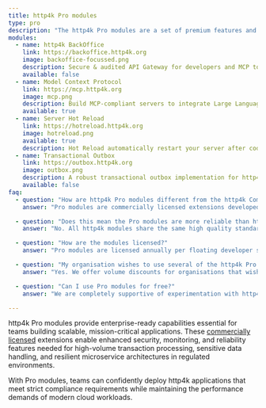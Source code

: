 ```yaml
---
title: http4k Pro modules
type: pro
description: "The http4k Pro modules are a set of premium features and tools designed to help engineers solve recurring problems. These modules are designed to save you time and effort when building your http4k applications and provide production-ready implementations that help teams deploy http4k applications in regulated and high-volume environments."
modules:
  - name: http4k BackOffice
    link: https://backoffice.http4k.org
    image: backoffice-focussed.png
    description: Secure & audited API Gateway for developers and MCP tools to connect to your OpenAPI-powered services
    available: false
  - name: Model Context Protocol
    link: https://mcp.http4k.org
    image: mcp.png
    description: Build MCP-compliant servers to integrate Large Language Models with your  data and tools using familiar http4k patterns
    available: true
  - name: Server Hot Reload
    link: https://hotreload.http4k.org
    image: hotreload.png
    available: true
    description: Hot Reload automatically restart your server after code changes, saving you time during development
  - name: Transactional Outbox
    link: https://outbox.http4k.org
    image: outbox.png
    description: A robust transactional outbox implementation for http4k that ensures reliable message delivery with database consistency.
    available: false
faq:
  - question: "How are http4k Pro modules different from the http4k Community modules?"
    answer: "Pro modules are commercially licensed extensions developed specifically to solve common enterprise use cases. They are distributed under **org.http4k.pro** Maven coordinate group. You can find details of the http4k Commercial License [here](/commercial-license/)."

  - question: "Does this mean the Pro modules are more reliable than http4k Community?"
    answer: "No. All http4k modules share the same high quality standards and testing rigor. Pro modules provide additional enterprise-focused features rather than enhanced reliability."

  - question: "How are the modules licensed?"
    answer: "Pro modules are licensed annually per floating developer seat for both development and production use, meaning multiple developers can use the modules but only one developer per seat at a time. Licenses include access to Maven artifacts via Maven Central and technical support via GitHub issues."

  - question: "My organisation wishes to use several of the http4k Pro modules. Can we buy a bundle of licenses?"
    answer: "Yes. We offer volume discounts for organisations that wish to purchase multiple Pro modules. Please contact us using the button below."

  - question: "Can I use Pro modules for free?"
    answer: "We are completely supportive of experimentation with http4k technologies, so Pro modules are free for non-commercial, research and non-profit use cases."

---
```


http4k Pro modules provide enterprise-ready capabilities essential for teams building scalable, mission-critical
applications. These [commercially licensed](/commercial-license/) extensions enable enhanced security,
monitoring, and reliability features needed for high-volume transaction processing, sensitive data handling, and
resilient microservice architectures in
regulated environments.

With Pro modules, teams can confidently deploy http4k applications that meet strict compliance
requirements while maintaining the performance demands of modern cloud workloads.
